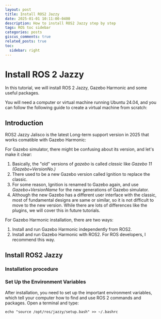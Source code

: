 ```yaml
---
layout: post
title: Install ROS2 Jazzy
date: 2025-01-01 10:11:00-0400
description: How to install ROS2 Jazzy step by step
tags: ROS toc sidebar
categories: posts
giscus_comments: true
related_posts: true
toc:
  sidebar: right
---
```


# Install ROS 2 Jazzy

In this tutorial, we will install ROS 2 Jazzy, Gazebo Harmonic and some useful packages.&#x20;

You will need a computer or virtual machine running Ubuntu 24.04, and you can follow the following guide to create a virtual machine from scratch:


## Introduction

ROS2 Jazzy Jalisco is the latest Long-term support version in 2025 that works comatible with Gazebo Harmonic:


For Gazebo simulator, there might be confusing about its version, and let's make it clear:

1. Basically, the "old" versions of _gazebo_ is called _classic_ like _Gazebo 11 (Gazebo+VersionNo.)_
2. There used to be a new Gazebo version called Ignition to replace the classic.
3. For some reason, Ignition is renamed to Gazebo again, and use _Gazebo+VersionName_ for the new generations of Gazebo simulator.
4. Although the new Gazebo has a different user interface with the classic, most of fundamental designs are same or similar, so it is not difficult to move to the new version. While there are lots of differences like the plugins, we will cover this in future tutorials.

For Gazebo Harmonic installation, there are two ways:

1. Install and run Gazebo Harmonic independently from ROS2.
2. Install and run Gazebo Harmonic with ROS2. For ROS developers, I recommend this way.

## Install ROS2 Jazzy

### Installation procedure


### Set Up the Environment Variables

After installation, you need to set up the important environment variables, which tell your computer how to find and use ROS 2 commands and packages. Open a terminal and type:

```
echo "source /opt/ros/jazzy/setup.bash" >> ~/.bashrc
```

